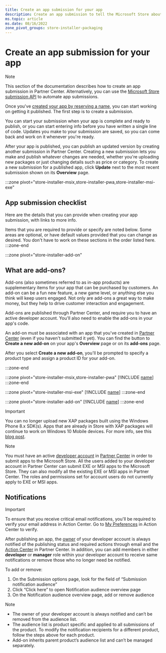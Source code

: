 ```yaml
---
title: Create an app submission for your app
description: Create an app submission to tell the Microsoft Store about your app
ms.topic: article
ms.date: 08/16/2022
zone_pivot_groups: store-installer-packaging
---
```


# Create an app submission for your app

> [!NOTE]
> This section of the documentation describes how to create an app submission in Partner Center. Alternatively, you can use the [Microsoft Store submission API](/windows/uwp/monetize/create-and-manage-submissions-using-windows-store-services) to automate app submissions.

Once you've [created your app by reserving a name](reserve-your-apps-name.md), you can start working on getting it published. The first step is to create a submission.

You can start your submission when your app is complete and ready to publish, or you can start entering info before you have written a single line of code. Updates you make to your submission are saved, so you can come back and work on it whenever you're ready.

After your app is published, you can publish an updated version by creating another submission in Partner Center. Creating a new submission lets you make and publish whatever changes are needed, whether you're uploading new packages or just changing details such as price or category. To create a new submission for a published app, click **Update** next to the most recent submission shown on its **Overview** page.

:::zone pivot="store-installer-msix,store-installer-pwa,store-installer-msi-exe"

## App submission checklist

Here are the details that you can provide when creating your app submission, with links to more info.

Items that you are required to provide or specify are noted below. Some areas are optional, or have default values provided that you can change as desired. You don't have to work on these sections in the order listed here.
:::zone-end

:::zone pivot="store-installer-add-on"

## What are add-ons?

Add-ons (also sometimes referred to as in-app products) are supplementary items for your app that can be purchased by customers. An add-on can be a fun new feature, a new game level, or anything else you think will keep users engaged. Not only are add-ons a great way to make money, but they help to drive customer interaction and engagement.

Add-ons are published through Partner Center, and require you to have an active developer account. You'll also need to enable the add-ons in your app's code.

An add-on must be associated with an app that you've created in [Partner Center](https://partner.microsoft.com/dashboard) (even if you haven't submitted it yet). You can find the button to **Create a new add-on** on your app's **Overview** page or on its **add-ons** page.

After you select **Create a new add-on**, you'll be prompted to specify a product type and assign a product ID for your add-on.

:::zone-end

:::zone pivot="store-installer-msix,store-installer-pwa"
[!INCLUDE [name](../../../includes/store/msix/create-app-submission.md)]
:::zone-end

:::zone pivot="store-installer-msi-exe"
[!INCLUDE [name](../../../includes/store/msi/create-app-submission.md)]
:::zone-end

:::zone pivot="store-installer-add-on"
[!INCLUDE [name](../../../includes/store/add-on/create-app-submission.md)]
:::zone-end

> [!IMPORTANT]
> You can no longer upload new XAP packages built using the Windows Phone 8.x SDK(s). Apps that are already in Store with XAP packages will continue to work on Windows 10 Mobile devices. For more info, see this [blog post](https://blogs.windows.com/windowsdeveloper/2018/08/20/important-dates-regarding-apps-with-windows-phone-8-x-and-earlier-and-windows-8-8-1-packages-submitted-to-microsoft-store).

> [!NOTE]
> You must have an active [developer account](https://developer.microsoft.com/store/register) in [Partner Center](https://partner.microsoft.com/dashboard) in order to submit apps to the Microsoft Store. All the users added to your developer account in Partner Center can submit EXE or MSI apps to the Microsoft Store. They can also modify all the existing EXE or MSI apps in Partner Center. The roles and permissions set for account users do not currently apply to EXE or MSI apps.

## Notifications
> [!IMPORTANT]
> To ensure that you receive critical email notifications, you'll be required to verify your email address in Action Center. Go to [My Preferences](https://partner.microsoft.com/dashboard/actioncenter/mypreferences) in Action Center to verify.

After publishing an app, the [owner](../partner-center/assign-account-level-custom-permissions-to-account-users.md) of your developer account is always notified of the publishing status and required actions through email and the [Action Center](https://learn.microsoft.com/partner-center/action-center-overview) in Partner Center. In addition, you can add members in either **developer** or **manager** role within your developer account to receive same notifications or remove those who no longer need be notified.

To add or remove:
1. On the Submission options page, look for the field of “Submission notification audience”
1. Click “Click here” to open Notification audience overview page
1. On the Notification audience overview page, add or remove audience 

> [!NOTE]
> - The owner of your developer account is always notified and can’t be removed from the audience list.
> - The audience list is product specific and applied to all submissions of the product. To modify the notification recipients for a different product, follow the steps above for each product.
> - Add-on inherits parent product’s audience list and can’t be managed separately.
